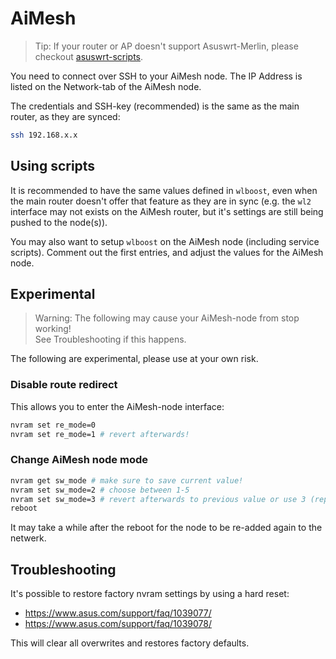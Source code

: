 # AiMesh

> Tip: If your router or AP doesn't support Asuswrt-Merlin, please checkout [asuswrt-scripts](https://github.com/jacklul/asuswrt-scripts/).

You need to connect over SSH to your AiMesh node.
The IP Address is listed on the Network-tab of the AiMesh node.

The credentials and SSH-key (recommended) is the same as the main router, as they are synced:

```bash
ssh 192.168.x.x
```

## Using scripts

It is recommended to have the same values defined in `wlboost`, even when the main router doesn't offer that feature as they are in sync (e.g. the `wl2` interface may not exists on the AiMesh router, but it's settings are still being pushed to the node(s)).

You may also want to setup `wlboost` on the AiMesh node (including service scripts). Comment out the first entries, and adjust the values for the AiMesh node.

## Experimental

> Warning: The following may cause your AiMesh-node from stop working!<br>
> See Troubleshooting if this happens.

The following are experimental, please use at your own risk.

### Disable route redirect

This allows you to enter the AiMesh-node interface:

```bash
nvram set re_mode=0
nvram set re_mode=1 # revert afterwards!
```

### Change AiMesh node mode

```bash
nvram get sw_mode # make sure to save current value!
nvram set sw_mode=2 # choose between 1-5
nvram set sw_mode=3 # revert afterwards to previous value or use 3 (repeater-mode)
reboot
```

It may take a while after the reboot for the node to be re-added again to the netwerk.

## Troubleshooting

It's possible to restore factory nvram settings by using a hard reset:

- <https://www.asus.com/support/faq/1039077/>
- <https://www.asus.com/support/faq/1039078/>

This will clear all overwrites and restores factory defaults.
